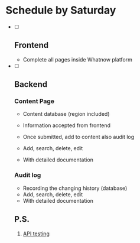 # Schedule by Saturday

- [ ] ## Frontend

  + Complete all pages inside Whatnow platform

- [ ] ## Backend

  ### Content Page

  + Content database (region included)
  + Information accepted from frontend
  + Once submitted, add to content also audit log

  + Add, search, delete, edit
  + With detailed documentation

  ### Audit log

  + Recording the changing history (database)
  + Add, search, delete, edit
  + With detailed documentation

  

  ## P.S.

  1. [API testing](https://www.postman.com/)

  
